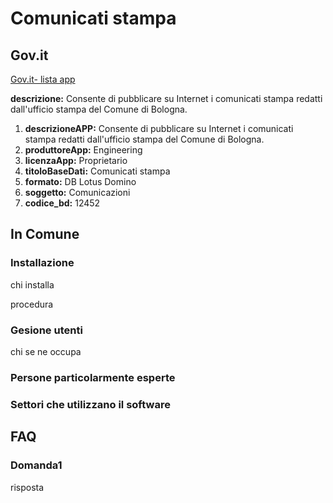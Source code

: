 # Comunicati stampa

## Gov.it

[Gov.it- lista app](http://basidati.agid.gov.it/catalogo/amm?code=c_a944)

**descrizione:** Consente di pubblicare su Internet i comunicati stampa redatti dall'ufficio stampa del Comune di Bologna.

1. **descrizioneAPP:** Consente di pubblicare su Internet i comunicati stampa redatti dall'ufficio stampa del Comune di Bologna.
2. **produttoreApp:** Engineering
3. **licenzaApp:** Proprietario
4. **titoloBaseDati:** Comunicati stampa
5. **formato:** DB Lotus Domino
6. **soggetto:** Comunicazioni
7. **codice_bd:** 12452

## In Comune

### Installazione

chi installa

procedura

### Gesione utenti

chi se ne occupa

### Persone particolarmente esperte

### Settori che utilizzano il software

## FAQ

### Domanda1

risposta
